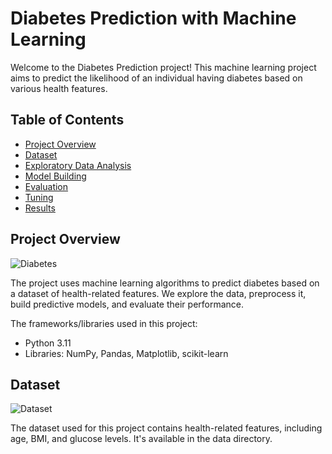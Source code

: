 # Diabetes Prediction with Machine Learning

Welcome to the Diabetes Prediction project! This machine learning project aims to predict the likelihood of an individual having diabetes based on various health features.

## Table of Contents

- [Project Overview](#project-overview)
- [Dataset](#data)
- [Exploratory Data Analysis](#exploratory-data-analysis)
- [Model Building](#model-building)
- [Evaluation](#evaluation)
- [Tuning](#tuning)
- [Results](#results)

## Project Overview

![Diabetes](images/diabetes.jpg)

The project uses machine learning algorithms to predict diabetes based on a dataset of health-related features. We explore the data, preprocess it, build predictive models, and evaluate their performance.

The frameworks/libraries used in this project:

- Python 3.11
- Libraries: NumPy, Pandas, Matplotlib, scikit-learn

## Dataset

![Dataset](images/data.jpg)

The dataset used for this project contains health-related features, including age, BMI, and glucose levels. It's available in the data directory.
